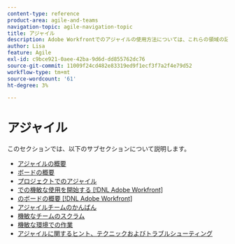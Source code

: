 ```yaml
---
content-type: reference
product-area: agile-and-teams
navigation-topic: agile-navigation-topic
title: アジャイル
description: Adobe Workfrontでのアジャイルの使用方法については、これらの領域の記事を確認してください。
author: Lisa
feature: Agile
exl-id: c9bce921-0aee-42ba-9d6d-dd855762dc76
source-git-commit: 11009f24cd482e83319ed9f1ecf3f7a2f4e79d52
workflow-type: tm+mt
source-wordcount: '61'
ht-degree: 3%

---
```


# アジャイル

このセクションでは、以下のサブセクションについて説明します。

* [アジャイルの概要](../agile/agile-overview.md)
* [ボードの概要](../agile/boards-overview.md)
* [プロジェクトでのアジャイル](../agile/agile-in-projects/agile-in-projects.md)
* [での機敏な使用を開始する [!DNL Adobe Workfront]](../agile/get-started-with-agile-in-workfront/get-started-with-agile.md)
* [のボードの概要 [!DNL Adobe Workfront]](../agile/get-started-with-boards/get-started-with-boards.md)
* [アジャイルチームのかんばん](../agile/use-kanban-in-an-agile-team/using-kanban-in-an-agile-team.md)
* [機敏なチームのスクラム](../agile/use-scrum-in-an-agile-team/scrum-in-an-agile-team.md)
* [機敏な環境での作業](../agile/work-in-an-agile-environment/work-in-an-agile-environment.md)
* [アジャイルに関するヒント、テクニックおよびトラブルシューティング](../agile/tips-tricks-and-troubleshooting/tips-tricks-troubleshooting-agile.md)
